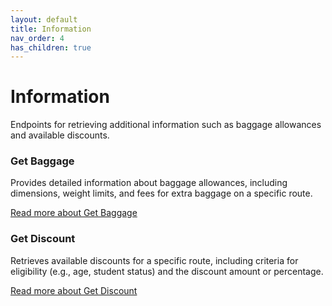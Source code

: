 ```yaml
---
layout: default
title: Information
nav_order: 4
has_children: true
---
```


# Information

Endpoints for retrieving additional information such as baggage allowances and available discounts. 

### Get Baggage
Provides detailed information about baggage allowances, including dimensions, weight limits, and fees for extra baggage on a specific route.

[Read more about Get Baggage](get-baggage.md)

### Get Discount
Retrieves available discounts for a specific route, including criteria for eligibility (e.g., age, student status) and the discount amount or percentage.

[Read more about Get Discount](get-discount.md) 